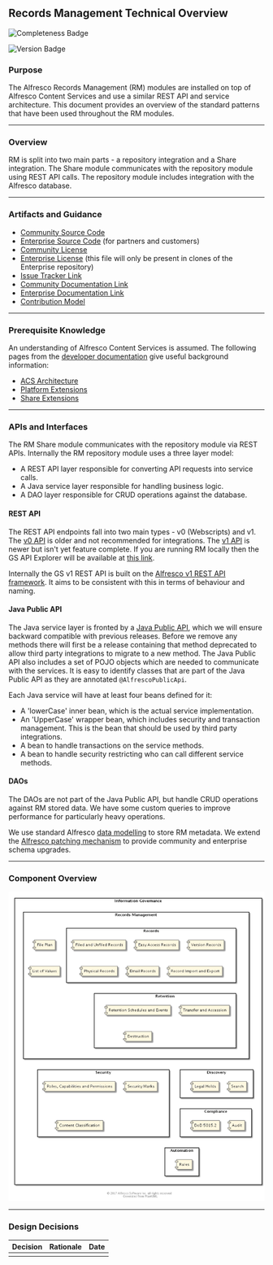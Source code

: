 ## Records Management Technical Overview

![Completeness Badge](https://img.shields.io/badge/Document_Level-Complete-green.svg?style=flat-square)

![Version Badge](https://img.shields.io/badge/Version-Current-blue.svg?style=flat-square)

### Purpose
The Alfresco Records Management (RM) modules are installed on top of Alfresco Content Services and use a similar REST API and service architecture. This document provides an overview of the standard patterns that have been used throughout the RM modules.

*** 

### Overview 
RM is split into two main parts - a repository integration and a Share integration. The Share module communicates with the repository module using REST API calls. The repository module includes integration with the Alfresco database.

*** 

### Artifacts and Guidance

* [Community Source Code](https://github.com/Alfresco/records-management)
* [Enterprise Source Code](https://github.com/Alfresco/governance-services) (for partners and customers)
* [Community License](../LICENSE.txt)
* [Enterprise License](../../rm-enterprise/LICENSE.txt) (this file will only be present in clones of the Enterprise repository)
* [Issue Tracker Link](https://issues.alfresco.com/jira/projects/RM)
* [Community Documentation Link](https://support.hyland.com/r/Alfresco/Alfresco-Governance-Services-Community-Edition/23.4/Alfresco-Governance-Services-Community-Edition/Introduction)
* [Enterprise Documentation Link](https://support.hyland.com/r/Alfresco/Alfresco-Governance-Services/23.4/Alfresco-Governance-Services/Introduction)
* [Contribution Model](../../CONTRIBUTING.md)

*** 

### Prerequisite Knowledge
An understanding of Alfresco Content Services is assumed. The following pages from the [developer documentation](https://support.hyland.com/r/Alfresco/Alfresco-Content-Services-Community-Edition/23.3/Alfresco-Content-Services-Community-Edition/Develop) give useful background information:

* [ACS Architecture](https://support.hyland.com/r/Alfresco/Alfresco-Content-Services/23.3/Alfresco-Content-Services/Develop/Software-Architecture)
* [Platform Extensions](https://support.hyland.com/r/Alfresco/Alfresco-Content-Services/23.3/Alfresco-Content-Services/Develop/Extension-Points-Overview)
* [Share Extensions](https://support.hyland.com/r/Alfresco/Alfresco-Content-Services/23.3/Alfresco-Content-Services/Develop/Share-UI-Extension-Points)

*** 

### APIs and Interfaces
The RM Share module communicates with the repository module via REST APIs. Internally the RM repository module uses a three layer model:

* A REST API layer responsible for converting API requests into service calls.
* A Java service layer responsible for handling business logic.
* A DAO layer responsible for CRUD operations against the database.

#### REST API
The REST API endpoints fall into two main types - v0 (Webscripts) and v1. The [v0 API](https://support.hyland.com/r/Alfresco/Alfresco-Content-Services/23.3/Alfresco-Content-Services/Develop/In-Process-Platform-Extension-Points/Web-Scripts) is older and not recommended for integrations. The [v1 API](https://support.hyland.com/r/Alfresco/Alfresco-Content-Services/23.3/Alfresco-Content-Services/Develop/REST-API-Guide) is newer but isn't yet feature complete. If you are running RM locally then the GS API Explorer will be available at [this link](http://localhost:8080/gs-api-explorer/).

Internally the GS v1 REST API is built on the [Alfresco v1 REST API framework](https://community.alfresco.com/community/ecm/blog/2016/10/11/v1-rest-api-part-1-introduction). It aims to be consistent with this in terms of behaviour and naming.

#### Java Public API
The Java service layer is fronted by a [Java Public API](https://support.hyland.com/r/Alfresco/Alfresco-Content-Services/23.3/Alfresco-Content-Services/Develop/Reference/Java-Foundation-API), which we will ensure backward compatible with previous releases. Before we remove any methods there will first be a release containing that method deprecated to allow third party integrations to migrate to a new method.  The Java Public API also includes a set of POJO objects which are needed to communicate with the services. It is easy to identify classes that are part of the Java Public API as they are annotated `@AlfrescoPublicApi`.

Each Java service will have at least four beans defined for it:

* A 'lowerCase' inner bean, which is the actual service implementation.
* An 'UpperCase' wrapper bean, which includes security and transaction management. This is the bean that should be used by third party integrations.
* A bean to handle transactions on the service methods.
* A bean to handle security restricting who can call different service methods.

#### DAOs
The DAOs are not part of the Java Public API, but handle CRUD operations against RM stored data. We have some custom queries to improve performance for particularly heavy operations.

We use standard Alfresco [data modelling](https://support.hyland.com/r/Alfresco/Alfresco-Content-Services/23.3/Alfresco-Content-Services/Develop/In-Process-Platform-Extension-Points/Content-Model-Extension-Point) to store RM metadata. We extend the [Alfresco patching mechanism](https://support.hyland.com/r/Alfresco/Alfresco-Content-Services/23.3/Alfresco-Content-Services/Develop/In-Process-Platform-Extension-Points/Patches) to provide community and enterprise schema upgrades.

***

### Component Overview
![Information Governance Component Overview](./resource/component/ig-component.png)

***

### Design Decisions

| Decision        | Rationale                  | Date         |
| --------------- |:--------------------------:| ------------:|
|                 |                            |              |
